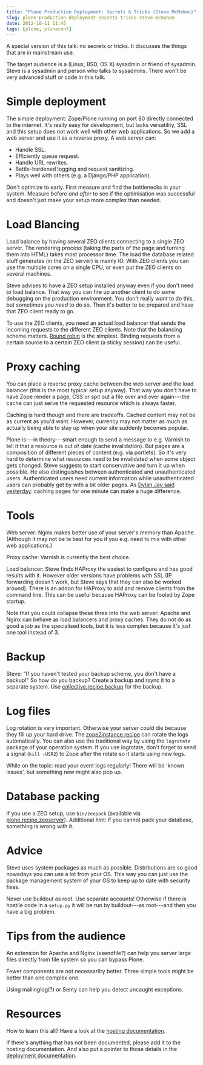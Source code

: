 ```yaml
---
title: "Plone Production Deployment: Secrets & Tricks (Steve McMahon)"
slug: plone-production-deployment-secrets-tricks-steve-mcmahon
date: 2012-10-11 11:45
tags: [plone, ploneconf]
---
```


A special version of this talk: no secrets or tricks. It discusses the
things that are in mainstream use.

The target audience is a (Linux, BSD, OS X) sysadmin or friend of
sysadmin. Steve is a sysadmin and person who talks to sysadmins. There
won't be very advanced stuff or code in this talk.


# Simple deployment

The simple deployment: Zope/Plone running on port 80 directly
connected to the internet. It's really easy for development, but lacks
versatility, SSL and this setup does not work well with other web
applications. So we add a web server and use it as a reverse proxy. A
web server can:

   - Handle SSL.
   - Efficiently queue request.
   - Handle URL rewrites.
   - Battle-hardened logging and request sanitizing.
   - Plays well with others (e.g. a Django/PHP application).

Don't optimize to early. First measure and find the bottlenecks in
your system. Measure before *and after* to see if the optimisation was
successful and doesn't just make your setup more complex than needed.


# Load Blancing

Load balance by having several ZEO clients connecting to a single ZEO
server. The rendering process (taking the parts of the page and
turning them into HTML) takes most processor time. The load the
database related stuff generates (in the ZEO server) is mainly
IO. With ZEO clients you can use the multiple cores on a single CPU,
or even put the ZEO clients on several machines.

Steve advises to have a ZEO setup installed anyway even if you don't
need to load balance. That way you can fire up another client to do
some debugging on the production environment. You don't really *want*
to do this, but sometimes you *need* to do so. Then it's better to be
prepared and have that ZEO client ready to go.

To use the ZEO clients, you need an actual load balancer that sends
the incoming requests to the different ZEO clients. Note that the
balancing scheme
matters. [Round robin](http://en.wikipedia.org/wiki/Round-robin_scheduling)
is the simplest. Binding requests from a certain source to a certain
ZEO client (a sticky session) can be useful.


# Proxy caching

You can place a reverse proxy cache between the web server and the
load balancer (this is the most typical setup anyway). That way you
don't have to have Zope render a page, CSS or spit out a file over and
over again---the cache can just serve the requested resource which is
always faster.

Caching is hard though and there are tradeoffs. Cached content may not be
as current as you'd want. However, currency may not matter as much as
actually being able to stay up when your site suddenly becomes
popular.

Plone is---in theory---smart enough to send a message to e.g. Varnish
to tell it that a resource is out of date (cache invalidation). But
pages are a composition of different pieces of content (e.g. via
portlets). So it's very hard to determine what resources need to be
invalidated when some object gets changed. Steve suggests to start
conservative and turn it up when possible. He also distinguishes
between authenticated and unauthenticated users. Authenticated users
need current information while unauthenticated users can probably get
by with a bit older pages. As
[Dylan Jay said yesterday](http://localhost:8000/weblog/2012/10/10/lightning-talks/#dylan-jay):
caching pages for one minute can make a huge difference.


# Tools

Web server: Nginx makes better use of your server's memory than
Apache. (Although it may not be te best for you if you e.g. need to
mix with other web applications.)

Proxy cache: Varnish is currently the best choice.

Load balancer: Steve finds HAProxy the easiest to configure and has
good results with it. However older versions have problems with SSL
(IP forwarding doesn't work, but Steve says that they can also be
worked around). There is an addon for HAProxy to add and remove
clients from the command line. This can be useful because HAProxy can
be fooled by Zope startup.

Note that you could collapse these three into the web server: Apache
and Nginx can behave as load balancers and proxy caches. They do not
do as good a job as the specialised tools, but it is less complex
because it's just one tool instead of 3.


# Backup

Steve: "If you haven't tested your backup scheme, you don't have a
backup!" So how do you backup? Create a backup and rsync it to a
separate system. Use
[collective.recipe.backup](http://pypi.python.org/pypi/collective.recipe.backup/)
for the backup.


# Log files

Log rotation is very important. Otherwise your server could die
because they fill up your hard drive. The
[zope2instance recipe](http://pypi.python.org/pypi/plone.recipe.zope2instance/4.2.5#logging)
can rotate the logs automatically. You can also use the traditional
way by using the `logrotate` package of your operation system. If you
use logrotate, don't forget to send a signal (`kill -USR2`) to Zope
after the rotate so it starts using new logs.

While on the topic: read your event logs regularly! There will be
'known issues', but something new might also pop up.


# Database packing

If you use a ZEO setup, use `bin/zeopack` (available via
[plone.recipe.zeoserver](http://pypi.python.org/pypi/plone.recipe.zeoserver/)). Additional
hint: if you cannot pack your database, something is wrong with it.


# Advice

Steve uses system packages as much as possible. Distributions are so
good nowadays you can use a lot from your OS. This way you can just
use the package management system of your OS to keep up to date with
security fixes.

Never use buildout as root. Use separate accounts! Otherwise if there
is hostile code in a `setup.py` it will be run by buildout---as
root---and then you have a big problem.


# Tips from the audience

An extension for Apache and Nginx (xsendfile?) can help you server
large files directly from file system so you can bypass Plone.

Fewer components are not necessarilty better. Three simple tools might
be better than one complex one.

Using mailinglog(?) or Senty can help you detect uncaught exceptions.


# Resources

How to learn this all? Have a look at the
[hosting documentation](http://collective-docs.readthedocs.org/en/latest/hosting/).

If there's anything that has not been documented, please add it to the
hosting documentation. And also put a pointer to those details in the
[deployment documentation](http://collective-docs.readthedocs.org/en/latest/deployment/).
